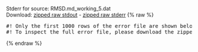 Stderr for source:  RMSD.md_working_5.dat   
Download: [zipped raw stdout](RMSD.md_working_5.dat.plumed.stdout.txt.zip) - [zipped raw stderr](RMSD.md_working_5.dat.plumed.stderr.txt.zip) 
{% raw %}
<pre>
#! Only the first 1000 rows of the error file are shown below
#! To inspect the full error file, please download the zipped raw stderr file above
</pre>
{% endraw %}
